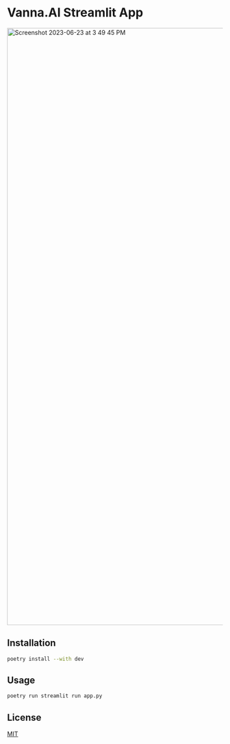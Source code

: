 # Vanna.AI Streamlit App
<img width="1392" alt="Screenshot 2023-06-23 at 3 49 45 PM" src="https://s11.gifyu.com/images/S4xb4.gif">

## Installation

```bash
poetry install --with dev
```

## Usage

```bash
poetry run streamlit run app.py
```

## License
[MIT](https://choosealicense.com/licenses/mit/)
